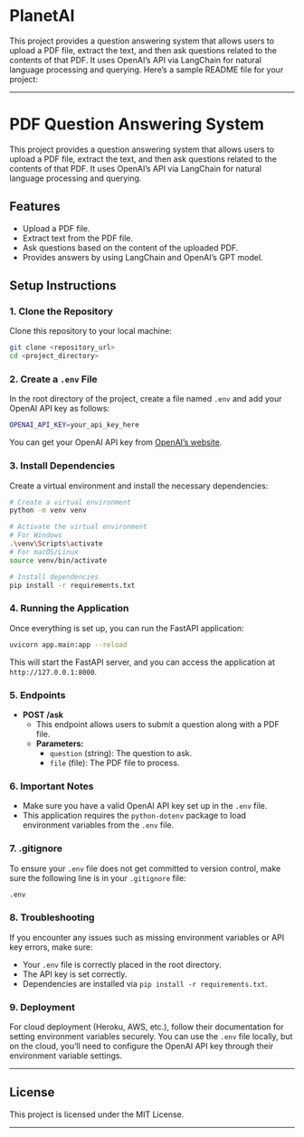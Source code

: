 # PlanetAI
 This project provides a question answering system that allows users to upload a PDF file, extract the text, and then ask questions related to the contents of that PDF. It uses OpenAI’s API via LangChain for natural language processing and querying.
Here’s a sample README file for your project:

---

# PDF Question Answering System

This project provides a question answering system that allows users to upload a PDF file, extract the text, and then ask questions related to the contents of that PDF. It uses OpenAI’s API via LangChain for natural language processing and querying.

## Features
- Upload a PDF file.
- Extract text from the PDF file.
- Ask questions based on the content of the uploaded PDF.
- Provides answers by using LangChain and OpenAI’s GPT model.

## Setup Instructions

### 1. Clone the Repository
Clone this repository to your local machine:

```bash
git clone <repository_url>
cd <project_directory>
```

### 2. Create a `.env` File
In the root directory of the project, create a file named `.env` and add your OpenAI API key as follows:

```bash
OPENAI_API_KEY=your_api_key_here
```

You can get your OpenAI API key from [OpenAI’s website](https://beta.openai.com/signup/).

### 3. Install Dependencies
Create a virtual environment and install the necessary dependencies:

```bash
# Create a virtual environment
python -m venv venv

# Activate the virtual environment
# For Windows
.\venv\Scripts\activate
# For macOS/Linux
source venv/bin/activate

# Install dependencies
pip install -r requirements.txt
```

### 4. Running the Application
Once everything is set up, you can run the FastAPI application:

```bash
uvicorn app.main:app --reload
```

This will start the FastAPI server, and you can access the application at `http://127.0.0.1:8000`.

### 5. Endpoints
- **POST /ask**
  - This endpoint allows users to submit a question along with a PDF file.
  - **Parameters:**
    - `question` (string): The question to ask.
    - `file` (file): The PDF file to process.

### 6. Important Notes
- Make sure you have a valid OpenAI API key set up in the `.env` file.
- This application requires the `python-dotenv` package to load environment variables from the `.env` file.

### 7. .gitignore
To ensure your `.env` file does not get committed to version control, make sure the following line is in your `.gitignore` file:

```bash
.env
```

### 8. Troubleshooting
If you encounter any issues such as missing environment variables or API key errors, make sure:
- Your `.env` file is correctly placed in the root directory.
- The API key is set correctly.
- Dependencies are installed via `pip install -r requirements.txt`.

### 9. Deployment
For cloud deployment (Heroku, AWS, etc.), follow their documentation for setting environment variables securely. You can use the `.env` file locally, but on the cloud, you’ll need to configure the OpenAI API key through their environment variable settings.

---

## License

This project is licensed under the MIT License.

---
